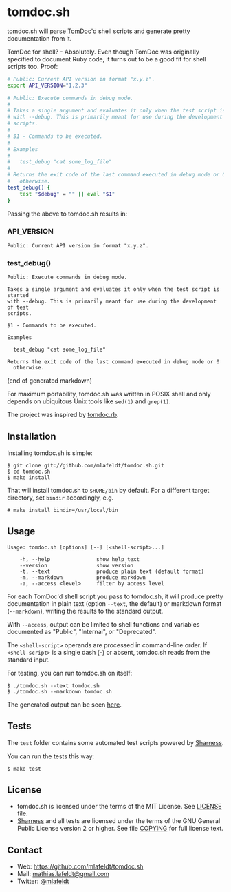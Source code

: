 tomdoc.sh
=========

tomdoc.sh will parse [TomDoc]'d shell scripts and generate pretty documentation
from it.

TomDoc for shell? - Absolutely. Even though TomDoc was originally specified to
document Ruby code, it turns out to be a good fit for shell scripts too. Proof:

```sh
# Public: Current API version in format "x.y.z".
export API_VERSION="1.2.3"

# Public: Execute commands in debug mode.
#
# Takes a single argument and evaluates it only when the test script is started
# with --debug. This is primarily meant for use during the development of test
# scripts.
#
# $1 - Commands to be executed.
#
# Examples
#
#   test_debug "cat some_log_file"
#
# Returns the exit code of the last command executed in debug mode or 0
#   otherwise.
test_debug() {
	test "$debug" = "" || eval "$1"
}
```

Passing the above to tomdoc.sh results in:

### API_VERSION

    Public: Current API version in format "x.y.z".

### test_debug()

    Public: Execute commands in debug mode.

    Takes a single argument and evaluates it only when the test script is started
    with --debug. This is primarily meant for use during the development of test
    scripts.

    $1 - Commands to be executed.

    Examples

      test_debug "cat some_log_file"

    Returns the exit code of the last command executed in debug mode or 0
      otherwise.

(end of generated markdown)

For maximum portability, tomdoc.sh was written in POSIX shell and only depends
on ubiquitous Unix tools like `sed(1)` and `grep(1)`.

The project was inspired by [tomdoc.rb].


Installation
------------

Installing tomdoc.sh is simple:

    $ git clone git://github.com/mlafeldt/tomdoc.sh.git
    $ cd tomdoc.sh
    $ make install

That will install tomdoc.sh to `$HOME/bin` by default. For a different target
directory, set `bindir` accordingly, e.g.

    # make install bindir=/usr/local/bin


Usage
-----

    Usage: tomdoc.sh [options] [--] [<shell-script>...]

        -h, --help               show help text
        --version                show version
        -t, --text               produce plain text (default format)
        -m, --markdown           produce markdown
        -a, --access <level>     filter by access level

For each TomDoc'd shell script you pass to tomdoc.sh, it will produce pretty
documentation in plain text (option `--text`, the default) or markdown format
(`--markdown`), writing the results to the standard output.

With `--access`, output can be limited to shell functions and variables
documented as "Public", "Internal", or "Deprecated".

The `<shell-script>` operands are processed in command-line order. If
`<shell-script>` is a single dash (-) or absent, tomdoc.sh reads from the
standard input.

For testing, you can run tomdoc.sh on itself:

    $ ./tomdoc.sh --text tomdoc.sh
    $ ./tomdoc.sh --markdown tomdoc.sh

The generated output can be seen [here][fixtures].


Tests
-----

The `test` folder contains some automated test scripts powered by [Sharness].

You can run the tests this way:

    $ make test


License
-------

* tomdoc.sh is licensed under the terms of the MIT License. See [LICENSE] file.
* [Sharness] and all tests are licensed under the terms of the GNU General
  Public License version 2 or higher. See file [COPYING] for full license text.


Contact
-------

* Web: <https://github.com/mlafeldt/tomdoc.sh>
* Mail: <mathias.lafeldt@gmail.com>
* Twitter: [@mlafeldt](https://twitter.com/mlafeldt)


[COPYING]: https://github.com/mlafeldt/tomdoc.sh/blob/master/test/COPYING
[LICENSE]: https://github.com/mlafeldt/tomdoc.sh/blob/master/LICENSE
[Sharness]: https://github.com/mlafeldt/Sharness
[TomDoc]: http://tomdoc.org
[fixtures]: https://github.com/mlafeldt/tomdoc.sh/tree/master/test/fixtures
[tomdoc.rb]: https://github.com/defunkt/tomdoc
